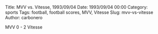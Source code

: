 Title: MVV vs. Vitesse, 1993/09/04
Date: 1993/09/04 00:00
Category: sports
Tags: football, football scores, MVV, Vitesse
Slug: mvv-vs-vitesse
Author: carbonero


MVV 0 - 2 Vitesse
